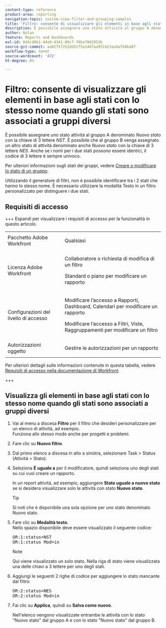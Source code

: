 ```yaml
---
content-type: reference
product-area: reporting
navigation-topic: custom-view-filter-and-grouping-samples
title: 'Filtro: consente di visualizzare gli elementi in base agli stati con lo stesso nome quando gli stati sono associati a gruppi diversi'
description: È possibile assegnare uno stato attività al gruppo A denominato Nuovo stato con la chiave di 3 lettere NST. È possibile che al gruppo B venga assegnato un altro stato di attività denominato anche Nuovo stato con la chiave di 3 lettere NES. Anche se i nomi per i 2 stati possono essere identici, il codice di 3 lettere è sempre univoco. Per ulteriori informazioni sugli stati dei gruppi, vedere Creare o modificare uno stato dei gruppi.
author: Nolan
feature: Reports and Dashboards
exl-id: 8ddcd8b1-44a9-4341-80c7-76ba70d2953b
source-git-commit: aa8275f252dd51f5a14d7aa931423aa4afb4ba8f
workflow-type: tm+mt
source-wordcount: '472'
ht-degree: 0%

---
```


# Filtro: consente di visualizzare gli elementi in base agli stati con lo stesso nome quando gli stati sono associati a gruppi diversi

<!--Audited: 10/2024-->

È possibile assegnare uno stato attività al gruppo A denominato *Nuovo stato* con la chiave di 3 lettere *NST*. È possibile che al gruppo B venga assegnato un altro stato di attività denominato anche *Nuovo stato* con la chiave di 3 lettere *NES.* Anche se i nomi per i due stati possono essere identici, il codice di 3 lettere è sempre univoco.

Per ulteriori informazioni sugli stati dei gruppi, vedere [Creare o modificare lo stato di un gruppo](../../../administration-and-setup/manage-groups/manage-group-statuses/create-or-edit-a-group-status.md).

Utilizzando il generatore di filtri, non è possibile identificare tra i 2 stati che hanno lo stesso nome. È necessario utilizzare la modalità Testo in un filtro personalizzato per distinguere i due stati.

## Requisiti di accesso

+++ Espandi per visualizzare i requisiti di accesso per la funzionalità in questo articolo. 

<table style="table-layout:auto"> 
 <col> 
 <col> 
 <tbody> 
  <tr> 
   <td role="rowheader">Pacchetto Adobe Workfront</td> 
   <td> <p>Qualsiasi</p> </td> 
  </tr> 
  <tr> 
   <td role="rowheader">Licenza Adobe Workfront</td> 
   <td> 
   <p>Collaboratore o richiesta di modifica di un filtro </p>
   <p>Standard o piano per modificare un rapporto</p>
  </tr> 
  <tr> 
   <td role="rowheader">Configurazioni del livello di accesso</td> 
   <td> <p>Modificare l’accesso a Rapporti, Dashboard, Calendari per modificare un rapporto</p> <p>Modificare l’accesso a Filtri, Viste, Raggruppamenti per modificare un filtro</p> </td> 
  </tr> 
  <tr> 
   <td role="rowheader">Autorizzazioni oggetto</td> 
   <td> <p>Gestire le autorizzazioni per un rapporto</p>  </td> 
  </tr> 
 </tbody> 
</table>

Per ulteriori dettagli sulle informazioni contenute in questa tabella, vedere [Requisiti di accesso nella documentazione di Workfront](/help/quicksilver/administration-and-setup/add-users/access-levels-and-object-permissions/access-level-requirements-in-documentation.md).

+++

## Visualizza gli elementi in base agli stati con lo stesso nome quando gli stati sono associati a gruppi diversi

1. Vai al menu a discesa **Filtro** per il filtro che desideri personalizzare per un elenco di attività, ad esempio.\
   Funziona allo stesso modo anche per progetti e problemi.
1. Fare clic su **Nuovo filtro**.
1. Dal primo elenco a discesa in alto a sinistra, selezionare Task > Status (Attività > Stato).
1. Seleziona **È uguale a** per il modificatore, quindi seleziona uno degli stati su cui vuoi creare un rapporto.

   In un report attività, ad esempio, aggiungere **Stato uguale a nuovo stato** se si desidera visualizzare solo le attività con stato **Nuovo stato**.

   >[!TIP]
   >
   >Si noti che è disponibile una sola opzione per uno stato denominato Nuovo stato.

1. Fare clic su **Modalità testo**.\
   Nello spazio disponibile deve essere visualizzato il seguente codice:

   <pre>OR:1:status=NST<br>OR:1:status_Mod=in </pre>

   >[!NOTE]
   >
   >Qui viene visualizzato un solo stato. Nella riga di stato viene visualizzata una delle chiavi a 3 lettere per uno degli stati.

1. Aggiungi le seguenti 2 righe di codice per aggiungere lo stato mancante dal filtro:

   <pre>OR:2:status=NES<br>OR:2:status_Mod=in</pre>

1. Fai clic su **Applica**, quindi su **Salva come nuovo**.

   Nell&#39;elenco vengono visualizzate entrambe le attività con lo stato &quot;Nuovo stato&quot; dal gruppo A e con lo stato &quot;Nuovo stato&quot; dal gruppo B.
